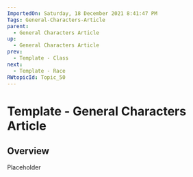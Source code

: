```yaml
---
ImportedOn: Saturday, 18 December 2021 8:41:47 PM
Tags: General-Characters-Article
parent:
  - General Characters Article
up:
  - General Characters Article
prev:
  - Template - Class
next:
  - Template - Race
RWtopicId: Topic_50
---
```

# Template - General Characters Article
## Overview
Placeholder

